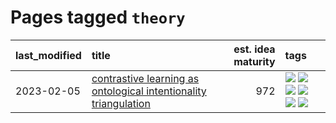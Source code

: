 # Pages tagged `theory`

|last_modified|title|est. idea maturity|tags
|:---|:---|---:|:---|
|2023-02-05|[contrastive learning as ontological intentionality triangulation](../contrastive_learning_as_ontological_intentionality_triangulation.md)|972|[![](https://img.shields.io/badge/tag-meta-394ee4)](../tags/meta.md) [![](https://img.shields.io/badge/tag-philosophy-b25b5)](../tags/philosophy.md) [![](https://img.shields.io/badge/tag-semiotics-cc5ed7)](../tags/semiotics.md) [![](https://img.shields.io/badge/tag-synesthesia-dd597e)](../tags/synesthesia.md) [![](https://img.shields.io/badge/tag-theory-e8ae48)](../tags/theory.md) [![](https://img.shields.io/badge/tag-wip-d5ffe)](../tags/wip.md)|